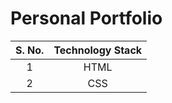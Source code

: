 # Personal Portfolio #

|S. No.|Technology Stack|
|:----:|:--------------:|
|  1   |     HTML       |
|  2   |     CSS        |
